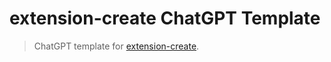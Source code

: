 # extension-create ChatGPT Template

> ChatGPT template for [extension-create](https://github.com/cezaraugusto/extension-create).
